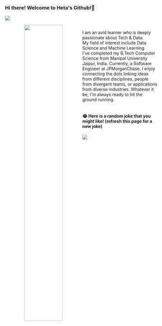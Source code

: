 ### Hi there! Welcome to Heta's Github!👋   &nbsp; &nbsp;
![](https://komarev.com/ghpvc/?username=Heta287)


<p align="center">
  <img align="left" width="50%" src="https://github-readme-stats.vercel.app/api?username=Heta287&show_icons=true&theme=radical&show_icons=true&border_color=00aacc" />
</p>


<br>
I am an avid learner who is deeply passionate about Tech & Data. <br>
My field of interest include Data Science and Machine Learning <br>
I've completed my B.Tech Computer Science from Manipal University Jaipur, India. 
Currently, a Software Engineer at JPMorganChase.
I enjoy connecting the dots linking ideas from different disciplines, people from divergent teams, or applications from diverse industries. Whatever it be, I'm always ready to hit the ground running.
<br> <br>

#### 😂 Here is a random joke that you might like! (refresh this page for a new joke)
![](https://readme-jokes.vercel.app/api?theme=radical&borderColor=%2300aacc)
